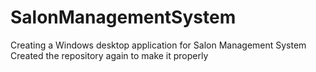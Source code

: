 # SalonManagementSystem
Creating a Windows desktop application for Salon Management System
Created the repository again to make it properly
